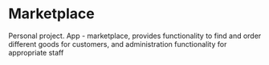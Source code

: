# Marketplace
Personal project. App - marketplace, provides functionality to find and order different goods for customers, and administration functionality for appropriate staff
